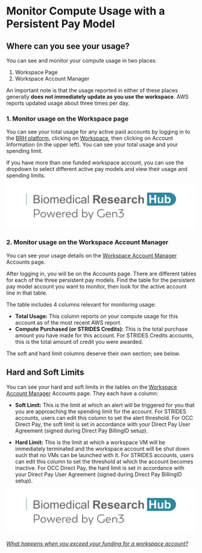 # **Monitor Compute Usage with a Persistent Pay Model**

## Where can you see your usage?

You can see and monitor your compute usage in two places:

1. Workspace Page
2. Workspace Account Manager

An important note is that the usage reported in either of these places generally **does not immediately update as you use the workspace**. AWS reports updated usage about three times per day.

### 1. Monitor usage on the **Workspace page**

You can see your total usage for any active paid accounts by logging in to the [BRH platform][BRH Platform], clicking on [Workspace][BRH Workspace], then clicking on Account Information (in the upper left). You can see your total usage and your spending limit.

If you have more than one funded workspace account, you can use the dropdown to select different active pay models and view their usage and spending limits.

![Select the studies and click "Open In Workspace".][img BRH logo]

### 2. Monitor usage on the **Workspace Account Manager**

You can see your usage details on the [Workspace Account Manager][Wksp account mgr] Accounts page.

After logging in, you will be on the Accounts page. There are different tables for each of the three persistent pay models. Find the table for the persistent pay model account you want to monitor, then look for the active account line in that table.

The table includes 4 columns relevant for monitoring usage:

* **Total Usage:** This column reports on your compute usage for this account as of the most recent AWS report.
* **Compute Purchased (or STRIDES Credits):** This is the total purchase amount you have made for this account. For STRIDES Credits accounts, this is the total amount of credit you were awarded.

The soft and hard limit columns deserve their own section; see below.

## Hard and Soft Limits

You can see your hard and soft limits in the tables on the [Workspace Account Manager][Wksp account mgr] Accounts page. They each have a column:

* **Soft Limit:** This is the limit at which an alert will be triggered for you that you are approaching the spending limit for the account. For STRIDES accounts, users can edit this column to set the alert threshold. For OCC Direct Pay, the soft limit is set in accordance with your Direct Pay User Agreement (signed during Direct Pay BillingID setup).

* **Hard Limit:** This is the limit at which a workspace VM will be immediately terminated and the workspace account will be shut down such that no VMs can be launched with it. For STRIDES accounts, users can edit this column to set the threshold at which the account becomes inactive. For OCC Direct Pay, the hard limit is set in accordance with your Direct Pay User Agreement (signed during Direct Pay BillingID setup).

![Select the studies and click "Open In Workspace".][img BRH logo]

[*What happens when you exceed your funding for a workspace account?*][Exceed funding]

<!-- Images -->
[img BRH Admin Portal]: ./img/brh-portal-login.png
[img BRH logo]: ./img/brh-logo.png
[img BRH portal request]: ./img/brh-portal-request.png
[img data notebook]: ./img/open_in_workspace_datanb.png
[img Discover grid]: ./img/grid_discovery_color_080322.png
[img Discovery features]: ./img/discovery_features_080322.png
[img Discovery Study page metadata]: ./img/discovery_study_page_datafiles.png
[img Discovery study page]: ./img/discovery_study_page.png
[img download notebook]: ./img/workspace_notebook_download_080422.png
[img Gen3 logo]: ./img/gen3blue.png
[img Jupyter logo]: ./img/workspace_jupyter_logo.png
[img Login other commons]: ./img/profile_login_other_commons.png
[img login]: ./img/brh-login.png
[img New Notebook]: ./img/workspace_new_080322.png
[img Notebook save]: ./img/workspace_notebook_save_080322.png
[img open data in wksp]: ./img/open_data_in_workspace.png
[img PD folder]: ./img/workspace_pd_folder_080422.png
[img profile]: ./img/profile_access.png
[img req access]: ./img/profile_login_other_commons.png
[img STR credit]: ./img/brh-portal-strides-credits.png
[img STR grant]: ./img/brh-portal-strides-grant.png
[img STRIDES payment]: ./img/brh-portal-options.png
[img Terminate workspace]: ./img/workspace_terminate_2.png
[img wksp register]: ./img/brh-portal-login-strides.png
[img Workspace access success]: ./img/workspace_access_success.png
[img Workspace Data Folder]: ./img/workspace_data_folder_080322.png
[img Workspace launch status]: ./img/workspace_launch.png
[img workspace manifest]: ./img/open_in_workspace_manifest_path.png
[img Workspace shutdown 2']: ./img/workspace_shutdown_sign_2.png
[img workspace upload]: ./img/workspace_upload_080322.png
[img Workspaces access request]: ./img/workspace_access_form.png
[img workspaces]: ./img/workspace_flavors_080322.png
[img Yes access]: ./img/access_YES.png

<!-- Links -->
[BRH Discovery]: https://brh.data-commons.org/discovery
[BRH login]: https://brh.data-commons.org/login
[BRH Platform]: https://brh.data-commons.org/
[BRH Workspace Acct Mgr]: https://brh-portal.org/
[BRH Workspace]: https://brhstaging.data-commons.org/workspace
[Data Availability Options]: https://brh.data-commons.org/dashboard/Public/index.html#DataAvailabilityOptions
[Discovery page]: 08-discovery_page.md
[Download Data Files into a Workspace with the Python SDK]: https://brh.data-commons.org/dashboard/Public/index.html#OpeninWorkspacefromDiscovery
[Download data files]: https://brh.data-commons.org/dashboard/Public/index.html#DownloadingDataFiles
[eRA]: https://era.nih.gov/
[Find Study Metadata]: https://brh.data-commons.org/dashboard/Public/index.html#FindStudyMetadata
[Gen3.org]: https://gen3.org/
[GitHub]: https://docs.github.com/en
[Jupyter]: https://jupyter.org/
[Login page]: 06-loginoverview.md
[OCC processing stages]: https://payments.occ-data.org/processing-stages/
[pd link]: https://uc-cdis.github.io/BRH-documentation/09-workspace_page/#guideline-to-get-started-in-workspaces
[Register for workspaces]: 05-workspace_registration.md
[Request study access]: 07-how_to_check_request_access.md
[STRIDES]: https://datascience.nih.gov/strides
[Exceed funding]: 16-usage_exceeds_funding.md
[Workspaces page]: 09-workspace_page.md
[BRH wksp access req form]: https://brh.data-commons.org/workspace/request-access
[Wksp account mgr]: https://brh-portal.org/
[Req new wksp]: https://brh-portal.org/request-workspace
[OCC Payment Portal]: https://payments.occ-data.org/
[Payment Portal Profile]: https://payments.occ-data.org/profile/
[OCC Request BillingID]: https://payments.occ-data.org/request-billingid/
